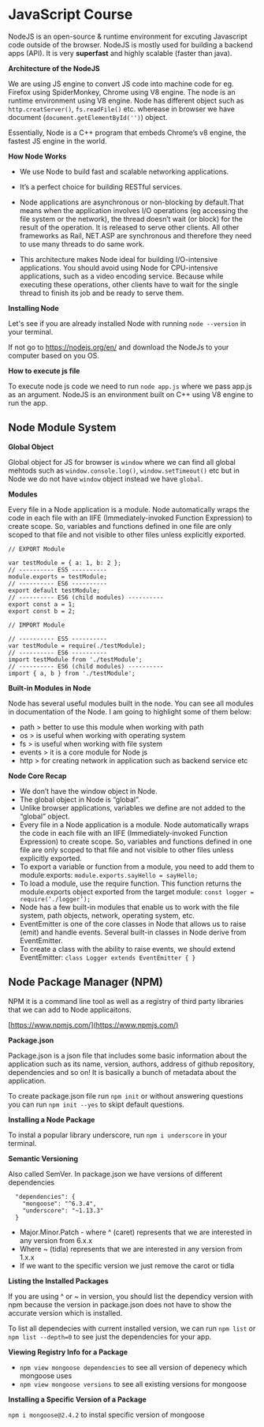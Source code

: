 # JavaScript Course

NodeJS is an open-source & runtime environment for excuting Javascript code outside of the browser. NodeJS is mostly used for building a backend apps (API). It is very <b>superfast</b> and highly scalable (faster than java).

<b>Architecture of the NodeJS</b>

We are using JS engine to convert JS code into machine code for eg. Firefox using SpiderMonkey, Chrome using V8 engine. The node is an runtime environment using V8 engine. Node has different object such as `http.creatServer()`, `fs.readFile()` etc. wherease in browser we have document (`document.getElementById('')`) object.

Essentially, Node is a C++ program that embeds Chrome’s v8 engine, the fastest JS engine in the world.

<b>How Node Works</b>

- We use Node to build fast and scalable networking applications.

- It’s a perfect choice for building RESTful services.

- Node applications are asynchronous or non-blocking by default.That means when the application involves I/O operations (eg accessing the file system or the network), the thread doesn’t wait (or block) for the result of the operation. It is released to serve other clients. All other frameworks as Rail, NET.ASP are synchronous and therefore they need to use many threads to do same work.

- This architecture makes Node ideal for building I/O-intensive applications. You should avoid using Node for CPU-intensive applications, such as a video encoding service. Because while executing these operations, other clients have to wait for the single thread to finish its job and be ready to serve them.  

<b>Installing Node</b>

Let's see if you are already installed Node with running `node --version` in your terminal.

If not go to https://nodejs.org/en/ and download the NodeJs to your computer based on you OS.

<b>How to execute js file</b>

To execute node js code we need to run `node app.js` where we pass app.js as an argument. NodeJS is an environment built on C++ using V8 engine to run the app.

## Node Module System

<b>Global Object</b>

Global object for JS for browser is `window` where we can find all global mehtods such as `window.console.log()`, `window.setTimeout()` etc but in Node we do not have `window` object instead we have `global`.

<b>Modules</b>

Every file in a Node application is a module. Node automatically wraps the code in each file with an IIFE (Immediately-invoked Function Expression) to create scope. So, variables and functions defined in one file are only scoped to that file and not visible to other files unless explicitly exported.

```
// EXPORT Module

var testModule = { a: 1, b: 2 };
// ---------- ES5 ----------
module.exports = testModule;
// ---------- ES6 ----------
export default testModule;
// ---------- ES6 (child modules) ----------
export const a = 1;
export const b = 2;
```

```
// IMPORT Module

// ---------- ES5 ----------
var testModule = require(./testModule);
// ---------- ES6 ----------
import testModule from './testModule';
// ---------- ES6 (child modules) ----------
import { a, b } from './testModule';
```

<b>Built-in Modules in Node</b>

Node has several useful modules built in the node. You can see all modules in documentation of the Node. I am going to highlight some of them below:

- path > better to use this module when working with path
- os > is useful when working with operating system
- fs > is useful when working with file system
- events > it is a core module for Node js 
- http > for creating network in application such as backend service etc

<b>Node Core Recap</b>

- We don’t have the window object in Node. 
- The global object in Node is “global”. 
- Unlike browser applications, variables we define are not added to the “global” object.
- Every file in a Node application is a module. Node automatically wraps the code in each file with an IIFE (Immediately-invoked Function Expression) to create scope. So, variables and functions defined in one file are only scoped to that file and not visible to other files unless explicitly exported.
- To export a variable or function from a module, you need to add them to module.exports: `module.exports.sayHello = sayHello;`
- To load a module, use the require function. This function returns the module.exports object exported from the target module: `const logger = require(‘./logger’);` 
- Node has a few built-in modules that enable us to work with the file system, path objects, network, operating system, etc. 
- EventEmitter is one of the core classes in Node that allows us to raise (emit) and handle events. Several built-in classes in Node derive from EventEmitter.
- To create a class with the ability to raise events, we should extend EventEmitter: `class Logger extends EventEmitter { }`

## Node Package Manager (NPM)

NPM it is a command line tool as well as a registry of third party libraries that we can add to Node applicaitons.

[https://www.npmjs.com/](https://www.npmjs.com/)

<b>Package.json</b>

Package.json is a json file that includes some basic information about the application such as its name, version, authors, address of github repository, dependencies and so on! It is basically a bunch of metadata about the application.

To create package.json file run `npm init` or without answering questions you can run `npm init --yes` to skipt default questions.


<b>Installing a Node Package</b>

To instal a popular library underscore, run `npm i underscore` in your terminal.

<b>Semantic Versioning</b>

Also called SemVer. In package.json we have versions of different dependencies

```
  "dependencies": {
    "mongoose": "^6.3.4", 
    "underscore": "~1.13.3"
  }
```

- Major.Minor.Patch - where ^ (caret) represents that we are interested in any version from 6.x.x
- Where ~ (tidla) represents that we are interested in any version from 1.x.x
- If we want to the specific version we just remove the carot or tidla 

<b>Listing the Installed Packages</b>

If you are using ^ or ~ in version, you should list the dependicy version with npm because the version in package.json does not have to show the accurate version which is installed.

To list all dependecies with current installed version, we can run `npm list` or `npm list --depth=0` to see just the dependencies for your app. 


<b>Viewing Registry Info for a Package</b>

- `npm view mongoose dependencies` to see all version of depenecy which mongoose uses
- `npm view mongoose versions` to see all existing versions for mongoose

<b>Installing a Specific Version of a Package</b>

`npm i mongoose@2.4.2` to instal specific version of mongoose